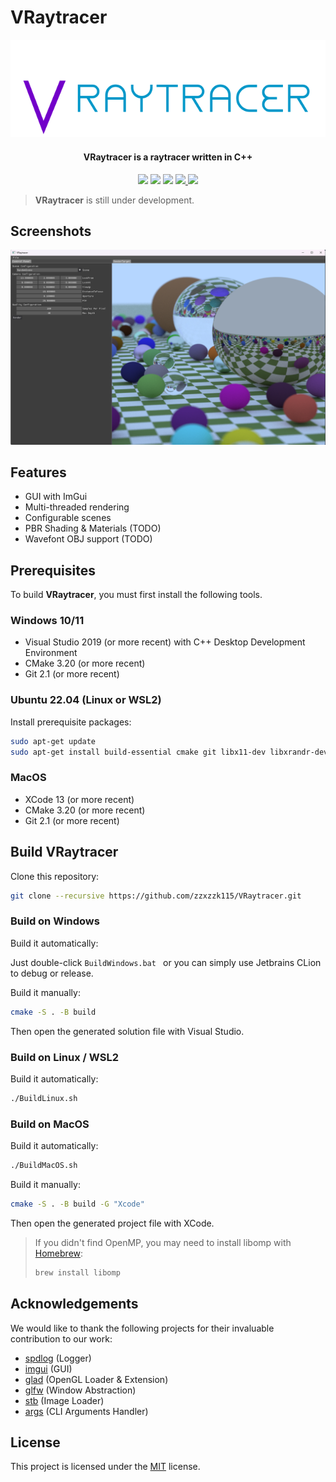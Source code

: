 # VRaytracer

<div align="center">
    <img src="./Docs/Media/Logo.svg" />
</div>
<h4 align="center">
  <strong>VRaytracer</strong> is a raytracer written in C++
</h4>

<p align="center">
    <a href="https://github.com/zzxzzk115/VRaytracer/actions" alt="CI-Windows">
        <img src="https://img.shields.io/github/actions/workflow/status/zzxzzk115/VRaytracer/BuildWindows.yml?branch=master&label=CI-Windows&logo=github" /></a>
    <a href="https://github.com/zzxzzk115/VRaytracer/actions" alt="CI-Linux">
        <img src="https://img.shields.io/github/actions/workflow/status/zzxzzk115/VRaytracer/BuildLinux.yml?branch=master&label=CI-Linux&logo=github" /></a>
    <a href="https://github.com/zzxzzk115/VRaytracer/actions" alt="CI-MacOS">
        <img src="https://img.shields.io/github/actions/workflow/status/zzxzzk115/VRaytracer/BuildMacOS.yml?branch=master&label=CI-MacOS&logo=github" /></a>
    <a href="https://github.com/zzxzzk115/VRaytracer/issues" alt="GitHub Issues">
        <img src="https://img.shields.io/github/issues/zzxzzk115/VRaytracer">
    </a>
    <a href="https://github.com/zzxzzk115/VRaytracer/blob/master/LICENSE" alt="GitHub">
        <img src="https://img.shields.io/github/license/zzxzzk115/VRaytracer">
    </a>
</p>

> **VRaytracer** is still under development.

## Screenshots

![Example 001](./Docs/Media/Screenshots/VRaytracer_Examle001.png)

## Features

- GUI with ImGui
- Multi-threaded rendering
- Configurable scenes
- PBR Shading & Materials (TODO)
- Wavefont OBJ support (TODO)

## Prerequisites

To build **VRaytracer**, you must first install the following tools.

### Windows 10/11

- Visual Studio 2019 (or more recent) with C++ Desktop Development Environment
- CMake 3.20 (or more recent)
- Git 2.1 (or more recent)

### Ubuntu 22.04 (Linux or WSL2)

Install prerequisite packages:

```bash
sudo apt-get update
sudo apt-get install build-essential cmake git libx11-dev libxrandr-dev libxinerama-dev libxcursor-dev libxi-dev mesa-common-dev libomp-dev
```

### MacOS

- XCode 13 (or more recent)
- CMake 3.20 (or more recent)
- Git 2.1 (or more recent)

## Build VRaytracer

Clone this repository:

```bash
git clone --recursive https://github.com/zzxzzk115/VRaytracer.git
```

### Build on Windows

Build it automatically:

Just double-click `BuildWindows.bat ` or you can simply use Jetbrains CLion to debug or release.

Build it manually:

```bash
cmake -S . -B build
```

Then open the generated solution file with Visual Studio.

### Build on Linux / WSL2

Build it automatically:

```bash
./BuildLinux.sh
```

### Build on MacOS

Build it automatically:

```bash
./BuildMacOS.sh
```

Build it manually:

```bash
cmake -S . -B build -G "Xcode"
```

Then open the generated project file with XCode.

> If you didn't find OpenMP, you may need to install libomp with [Homebrew](https://brew.sh/): 
> 
> ```bash
> brew install libomp
> ```
> 

## Acknowledgements

We would like to thank the following projects for their invaluable contribution to our work:

- [spdlog](https://github.com/gabime/spdlog) (Logger)
- [imgui](https://github.com/ocornut/imgui) (GUI)
- [glad](https://github.com/Dav1dde/glad) (OpenGL Loader & Extension)
- [glfw](https://github.com/glfw/glfw) (Window Abstraction)
- [stb](https://github.com/nothings/stb) (Image Loader)
- [args](https://github.com/Taywee/args) (CLI Arguments Handler)

## License

This project is licensed under the [MIT](https://github.com/zzxzzk115/VRaytracer/blob/master/LICENSE) license.
